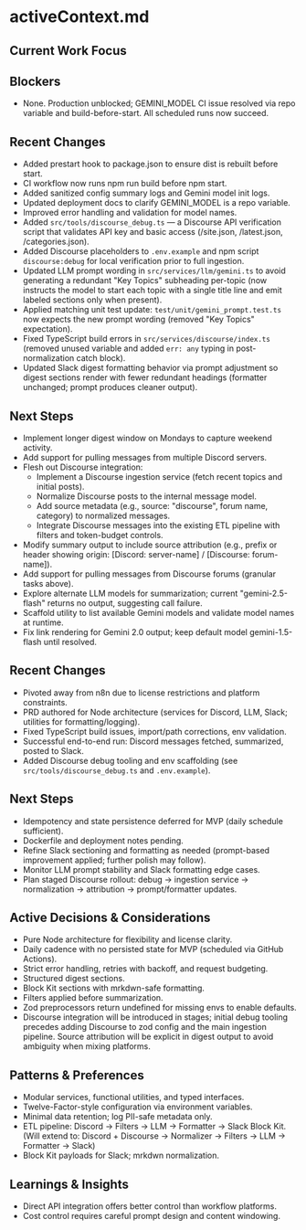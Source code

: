 # activeContext.md

## Current Work Focus

## Blockers
- None. Production unblocked; GEMINI_MODEL CI issue resolved via repo variable and build-before-start. All scheduled runs now succeed.

## Recent Changes
- Added prestart hook to package.json to ensure dist is rebuilt before start.
- CI workflow now runs npm run build before npm start.
- Added sanitized config summary logs and Gemini model init logs.
- Updated deployment docs to clarify GEMINI_MODEL is a repo variable.
- Improved error handling and validation for model names.
- Added `src/tools/discourse_debug.ts` — a Discourse API verification script that validates API key and basic access (/site.json, /latest.json, /categories.json).
- Added Discourse placeholders to `.env.example` and npm script `discourse:debug` for local verification prior to full ingestion.
- Updated LLM prompt wording in `src/services/llm/gemini.ts` to avoid generating a redundant "Key Topics" subheading per-topic (now instructs the model to start each topic with a single title line and emit labeled sections only when present).
- Applied matching unit test update: `test/unit/gemini_prompt.test.ts` now expects the new prompt wording (removed "Key Topics" expectation).
- Fixed TypeScript build errors in `src/services/discourse/index.ts` (removed unused variable and added `err: any` typing in post-normalization catch block).
- Updated Slack digest formatting behavior via prompt adjustment so digest sections render with fewer redundant headings (formatter unchanged; prompt produces cleaner output).

## Next Steps
- Implement longer digest window on Mondays to capture weekend activity.
- Add support for pulling messages from multiple Discord servers.
- Flesh out Discourse integration:
  - Implement a Discourse ingestion service (fetch recent topics and initial posts).
  - Normalize Discourse posts to the internal message model.
  - Add source metadata (e.g., source: "discourse", forum name, category) to normalized messages.
  - Integrate Discourse messages into the existing ETL pipeline with filters and token-budget controls.
- Modify summary output to include source attribution (e.g., prefix or header showing origin: [Discord: server-name] / [Discourse: forum-name]).
- Add support for pulling messages from Discourse forums (granular tasks above).
- Explore alternate LLM models for summarization; current "gemini-2.5-flash" returns no output, suggesting call failure.
- Scaffold utility to list available Gemini models and validate model names at runtime.
- Fix link rendering for Gemini 2.0 output; keep default model gemini-1.5-flash until resolved.

## Recent Changes
- Pivoted away from n8n due to license restrictions and platform constraints.
- PRD authored for Node architecture (services for Discord, LLM, Slack; utilities for formatting/logging).
- Fixed TypeScript build issues, import/path corrections, env validation.
- Successful end-to-end run: Discord messages fetched, summarized, posted to Slack.
- Added Discourse debug tooling and env scaffolding (see `src/tools/discourse_debug.ts` and `.env.example`).

## Next Steps
- Idempotency and state persistence deferred for MVP (daily schedule sufficient).
- Dockerfile and deployment notes pending.
- Refine Slack sectioning and formatting as needed (prompt-based improvement applied; further polish may follow).
- Monitor LLM prompt stability and Slack formatting edge cases.
- Plan staged Discourse rollout: debug → ingestion service → normalization → attribution → prompt/formatter updates.

## Active Decisions & Considerations
- Pure Node architecture for flexibility and license clarity.
- Daily cadence with no persisted state for MVP (scheduled via GitHub Actions).
- Strict error handling, retries with backoff, and request budgeting.
- Structured digest sections.
- Block Kit sections with mrkdwn-safe formatting.
- Filters applied before summarization.
- Zod preprocessors return undefined for missing envs to enable defaults.
- Discourse integration will be introduced in stages; initial debug tooling precedes adding Discourse to zod config and the main ingestion pipeline. Source attribution will be explicit in digest output to avoid ambiguity when mixing platforms.

## Patterns & Preferences
- Modular services, functional utilities, and typed interfaces.
- Twelve-Factor-style configuration via environment variables.
- Minimal data retention; log PII-safe metadata only.
- ETL pipeline: Discord → Filters → LLM → Formatter → Slack Block Kit. (Will extend to: Discord + Discourse → Normalizer → Filters → LLM → Formatter → Slack)
- Block Kit payloads for Slack; mrkdwn normalization.

## Learnings & Insights
- Direct API integration offers better control than workflow platforms.
- Cost control requires careful prompt design and content windowing.
